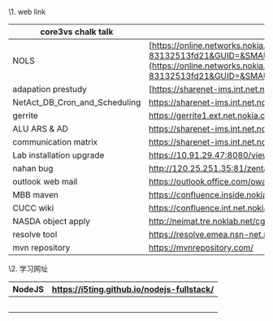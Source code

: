 \1. web link

| core3vs chalk talk            | <https://confluence.int.net.nokia.com/display/NCEPdev/Core+3+VS+Chalk+Talk> |
| ----------------------------- | ------------------------------------------------------------ |
| NOLS                          | [https://online.networks.nokia.com/entry/open/DoUp?action=login&TYPE=33554433&REALMOID=06-00016567-e062-1083-acba-83132513fd21&GUID=&SMAUTHREASON=0&METHOD=GET&SMAGENTNAME=$SM$YpcyJmTlcT%2f6zLJLr5050f2ERvttE4omjgU2qfE%2fLF%2bCfp7s9qzsTFeGL3IrWwo6&TARGET=$SM$HTTPS%3a%2f%2fonline%2eportal%2ensn%2ecom%2f](https://online.networks.nokia.com/entry/open/DoUp?action=login&TYPE=33554433&REALMOID=06-00016567-e062-1083-acba-83132513fd21&GUID=&SMAUTHREASON=0&METHOD=GET&SMAGENTNAME=$SM$YpcyJmTlcT%2f6zLJLr5050f2ERvttE4omjgU2qfE%2fLF%2bCfp7s9qzsTFeGL3IrWwo6&TARGET=$SM$HTTPS%3a%2f%2fonline.portal.nsn.com%2f) |
| adapation prestudy            | [https://sharenet-ims.int.net.nokia.com/livelink/livelink?func=ll&objId=545036701&objAction=browse&sort=nam](https://sharenet-ims.int.net.nokia.com/livelink/livelink?func=ll&objId=545036701&objAction=browse&sort=name) |
| NetAct_DB_Cron_and_Scheduling | <https://sharenet-ims.int.net.nokia.com/livelink/livelink?func=ll&objId=494608896&objAction=browse> |
| gerrite                       | <https://gerrite1.ext.net.nokia.com/#/admin/projects/netact/core7> |
| ALU ARS & AD                  | <https://sharenet-ims.int.net.nokia.com/livelink/livelink?func=ll&objId=545048873&objAction=browse&sort=name&viewType=1> |
| communication matrix          | <https://sharenet-ims.int.net.nokia.com/livelink/livelink?func=ll&objid=419119002&objAction=browse&sort=name> |
| Lab installation upgrade      | <https://10.91.29.47:8080/view/Lab_tool_online/job/Lab_Installation_Upgrade/> |
| nahan bug                     | <http://120.25.251.35:81/zentao/user-login-L3plbnRhby9teS1idWcuaHRtbA==.html> |
| outlook web mail              | <https://outlook.office.com/owa/?realm=nokia.com>            |
| MBB maven                     | <https://confluence.inside.nokiasiemensnetworks.com/display/NARP/Maven+-+Maven+in+MPP#MaveninMPP-MPPMavenrepositoriesandsettings.xml> |
| CUCC wiki                     | <https://confluence.int.net.nokia.com/display/NCEPdev/CUC+MANO+Project> |
| NASDA object apply            | <http://neimat.tre.noklab.net/cgi-bin/NEIMAT/ns/oss/nes.perl?owner_id=1> |
| resolve tool                  | <https://resolve.emea.nsn-net.net/resolve/>                  |
| mvn repository                | <https://mvnrepository.com/>                                 |



\2. 学习网址

| NodeJS | <https://i5ting.github.io/nodejs-fullstack/> |
| ------ | -------------------------------------------- |
|        |                                              |
|        |                                              |
|        |                                              |
|        |                                              |
|        |                                              |